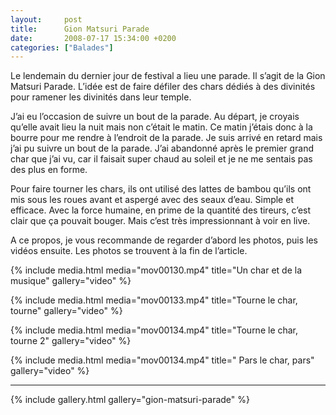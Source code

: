 ```yaml
---
layout:     post
title:      Gion Matsuri Parade
date:       2008-07-17 15:34:00 +0200
categories: ["Balades"]
---
```


Le lendemain du dernier jour de festival a lieu une parade. Il s’agit de la Gion Matsuri Parade. L’idée est de faire 
défiler des chars dédiés à des divinités pour ramener les divinités dans leur temple.

<!--more-->

J’ai eu l’occasion de suivre un bout de la parade. Au départ, je croyais qu’elle avait lieu la nuit mais non c’était 
le matin. Ce matin j’étais donc à la bourre pour me rendre à l’endroit de la parade. Je suis arrivé en retard mais j’ai 
pu suivre un bout de la parade. J’ai abandonné après le premier grand char que j’ai vu, car il faisait super chaud au 
soleil et je ne me sentais pas des plus en forme.

Pour faire tourner les chars, ils ont utilisé des lattes de bambou qu’ils ont mis sous les roues avant et aspergé avec 
des seaux d’eau. Simple et efficace. Avec la force humaine, en prime de la quantité des tireurs, c’est clair que ça 
pouvait bouger. Mais c’est très impressionnant à voir en live.

A ce propos, je vous recommande de regarder d’abord les photos, puis les vidéos ensuite. Les photos se trouvent à la 
fin de l’article.

<!-- /assets/media/posts/2008-07-17-gion-matsuri-parade/mov00130.mpg -->
{% include media.html
    media="mov00130.mp4"
    title="Un char et de la musique"
    gallery="video"
%}

<!-- /assets/media/posts/2008-07-17-gion-matsuri-parade/mov00133.mpg -->
{% include media.html
    media="mov00133.mp4"
    title="Tourne le char, tourne"
    gallery="video"
%}

<!-- /assets/media/posts/2008-07-17-gion-matsuri-parade/mov00134.mpg -->
{% include media.html
    media="mov00134.mp4"
    title="Tourne le char, tourne 2"
    gallery="video"
%}

<!-- /assets/media/posts/2008-07-17-gion-matsuri-parade/mov00134.mpg -->
{% include media.html
    media="mov00134.mp4"
    title=" Pars le char, pars"
    gallery="video"
%}

-----

{% include gallery.html gallery="gion-matsuri-parade" %}
